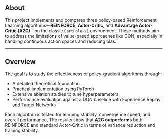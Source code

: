 ## About

This project implements and compares three policy-based Reinforcement Learning algorithms—**REINFORCE**, **Actor-Critic**, and **Advantage Actor-Critic (A2C)**—on the classic `CartPole-v1` environment. These methods aim to address the limitations of value-based approaches like DQN, especially in handling continuous action spaces and reducing bias.

---

## Overview

The goal is to study the effectiveness of policy-gradient algorithms through:

- A detailed theoretical foundation  
- Practical implementation using PyTorch  
- Extensive ablation studies to tune hyperparameters  
- Performance evaluation against a DQN baseline with Experience Replay and Target Networks

Each algorithm is tested for learning stability, convergence speed, and overall performance. The results show that **A2C outperforms** both REINFORCE and standard Actor-Critic in terms of variance reduction and training stability.
